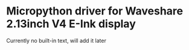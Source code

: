 # Micropython driver for Waveshare 2.13inch V4 E-Ink display

Currently no built-in text, will add it later
